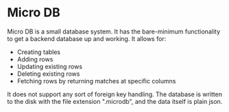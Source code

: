 # Micro DB

Micro DB is a small database system. It has the bare-minimum functionality to get a backend database up and working. It allows for:
- Creating tables
- Adding rows
- Updating existing rows
- Deleting existing rows
- Fetching rows by returning matches at specific columns

It does not support any sort of foreign key handling. The database is written to the disk with the file extension ".microdb", and the data itself is plain json.

